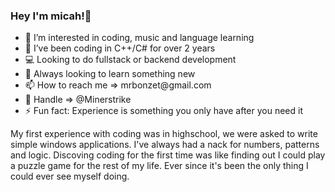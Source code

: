 <h3>Hey I'm micah!👋</h3>
<ul>
  <li>👀 I’m interested in coding, music and language learning</li>
  <li>👾 I’ve been coding in C++/C# for over 2 years</li>
  <li>💻 Looking to do fullstack or backend development</li>
  <li>🌱 Always looking to learn something new</li>
  <li>📫 How to reach me => mrbonzet@gmail.com</li>
  <li>👋 Handle => @Minerstrike</li>
  <li>⚡ Fun fact: Experience is something you only have after you need it</li>
</ul>

My first experience with coding was in highschool, we were asked to write simple windows applications. I've always had a nack for numbers, patterns and logic. Discoving coding for the first time was like finding out I could play a puzzle game for the rest of my life. Ever since it's been the only thing I could ever see myself doing.

<!---
Minerstrike/Minerstrike is a ✨ special ✨ repository because its `README.md` (this file) appears on your GitHub profile.
You can click the Preview link to take a look at your changes.
--->

